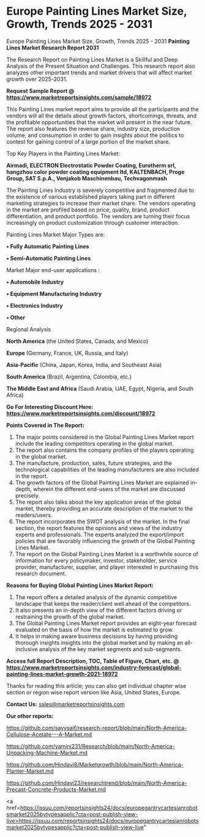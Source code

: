 # Europe Painting Lines Market Size, Growth, Trends 2025 - 2031
 Europe Painting Lines Market Size, Growth, Trends 2025 - 2031
<strong>Painting Lines Market Research Report 2031</strong>

The Research Report on Painting Lines Market is a Skillful and Deep Analysis of the Present Situation and Challenges. This research report also analyzes other important trends and market drivers that will affect market growth over 2025-2031.

<strong>Request Sample Report @ <a href=https://www.marketreportsinsights.com/sample/18972>https://www.marketreportsinsights.com/sample/18972</a></strong>

This Painting Lines market report aims to provide all the participants and the vendors will all the details about growth factors, shortcomings, threats, and the profitable opportunities that the market will present in the near future. The report also features the revenue share, industry size, production volume, and consumption in order to gain insights about the politics to contest for gaining control of a large portion of the market share.

Top Key Players in the Painting Lines Market:

<strong>Airmadi, ELECTRON Electrostatic Powder Coating, Eurotherm srl, hangzhou color powder coating equipment ltd, KALTENBACH, Proge Group, SAT S.p.A., Venjakob Maschinenbau, Techvagonmash</strong>

The Painting Lines Industry is severely competitive and fragmented due to the existence of various established players taking part in different marketing strategies to increase their market share. The vendors operating in the market are profiled based on price, quality, brand, product differentiation, and product portfolio. The vendors are turning their focus increasingly on product customization through customer interaction.

Painting Lines Market Major Types are:

<strong>• Fully Automatic Painting Lines

• Semi-Automatic Painting Lines</strong>

Market Major end-user applications :

<strong>• Automobile Industry

• Equipment Manufacturing Industry

• Electronics Industry

• Other</strong>

Regional Analysis

</u><strong><b>North America</b></strong> (the United States, Canada, and Mexico)

<strong><b>Europe </b></strong>(Germany, France, UK, Russia, and Italy)

<strong><b>Asia-Pacific</b></strong> (China, Japan, Korea, India, and Southeast Asia)

<strong><b>South America</b></strong> (Brazil, Argentina, Colombia, etc.)

<strong><b>The Middle East and Africa</b></strong> (Saudi Arabia, UAE, Egypt, Nigeria, and South Africa)

<strong>Go For Interesting Discount Here: <a href=https://www.marketreportsinsights.com/discount/18972>https://www.marketreportsinsights.com/discount/18972</a></strong>

<strong>Points Covered in The Report:</strong>
<ol>
  <li>The major points considered in the Global Painting Lines Market report include the leading competitors operating in the global market.</li>
  <li>The report also contains the company profiles of the players operating in the global market.</li>
  <li>The manufacture, production, sales, future strategies, and the technological capabilities of the leading manufacturers are also included in the report.</li>
  <li>The growth factors of the Global Painting Lines Market are explained in-depth, wherein the different end-users of the market are discussed precisely.</li>
  <li>The report also talks about the key application areas of the global market, thereby providing an accurate description of the market to the readers/users.</li>
  <li>The report incorporates the SWOT analysis of the market. In the final section, the report features the opinions and views of the industry experts and professionals. The experts analyzed the export/import policies that are favorably influencing the growth of the Global Painting Lines Market.</li>
  <li>The report on the Global Painting Lines Market is a worthwhile source of information for every policymaker, investor, stakeholder, service provider, manufacturer, supplier, and player interested in purchasing this research document.</li>
</ol>
<strong>Reasons for Buying Global Painting Lines Market Report:</strong>

<ol>
  <li>The report offers a detailed analysis of the dynamic competitive landscape that keeps the reader/client well ahead of the competitors.</li>
  <li>It also presents an in-depth view of the different factors driving or restraining the growth of the global market.</li>
  <li>The Global Painting Lines Market report provides an eight-year forecast evaluated on the basis of how the market is estimated to grow.</li>
  <li>It helps in making aware business decisions by having providing thorough insights insights into the global market and by making an all-inclusive analysis of the key market segments and sub-segments.</li>
</ol>
<strong>Access full Report Description, TOC, Table of Figure, Chart, etc. @ <a href=https://www.marketreportsinsights.com/industry-forecast/global-painting-lines-market-growth-2021-18972>https://www.marketreportsinsights.com/industry-forecast/global-painting-lines-market-growth-2021-18972</a></strong>


Thanks for reading this article; you can also get individual chapter wise section or region wise report version like Asia, United States, Europe.

<strong>Contact Us:</strong>
sales@marketreportsinsights.com

<strong>Our other reports:</strong>

<a href=https://github.com/sayysaif/research-report/blob/main/North-America-Cellulose-Acetate---A-Market.md>https://github.com/sayysaif/research-report/blob/main/North-America-Cellulose-Acetate---A-Market.md</a>

<a href=https://github.com/yamini231/Research/blob/main/North-America-Unpacking-Machine-Market.md>https://github.com/yamini231/Research/blob/main/North-America-Unpacking-Machine-Market.md</a>

<a href=https://github.com/Hindavi8/Marketgrowth/blob/main/North-America-Planter-Market.md>https://github.com/Hindavi8/Marketgrowth/blob/main/North-America-Planter-Market.md</a>

<a href=https://github.com/Hindavi23/researchtrend/blob/main/North-America-Precast-Concrete-Products-Market.md>https://github.com/Hindavi23/researchtrend/blob/main/North-America-Precast-Concrete-Products-Market.md</a>

<a href=https://issuu.com/reportsinsights24/docs/europegantrycartesianrobotsmarket2025bytypesapplic?cta=post-publish-view-live>https://issuu.com/reportsinsights24/docs/europegantrycartesianrobotsmarket2025bytypesapplic?cta=post-publish-view-live</a>"
